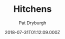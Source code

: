 ---
title: Hitchens
github: https://github.com/patdryburgh/hitchens
demo: https://patdryburgh.github.io/hitchens/
author: Pat Dryburgh
ssg:
  - Jekyll
date: 2018-07-31T01:12:09.000Z
description: An inarguably well-designed Jekyll theme. View the demo at
stale: false
---